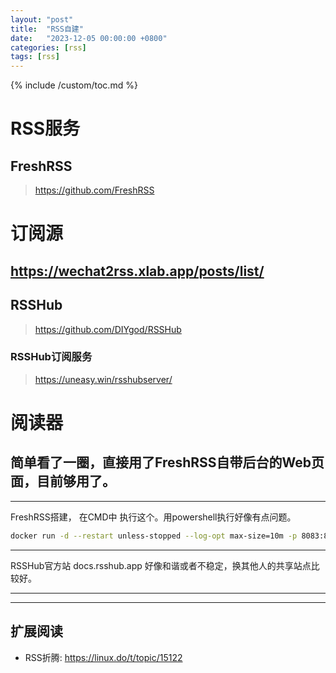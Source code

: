 ```yaml
---
layout: "post"
title:  "RSS自建"
date:   "2023-12-05 00:00:00 +0800"
categories: [rss]
tags: [rss]
---
```

{% include /custom/toc.md %}

# RSS服务
## FreshRSS
> https://github.com/FreshRSS

# 订阅源
## https://wechat2rss.xlab.app/posts/list/
## RSSHub
> https://github.com/DIYgod/RSSHub
### RSSHub订阅服务
> https://uneasy.win/rsshubserver/

# 阅读器
## 简单看了一圈，直接用了FreshRSS自带后台的Web页面，目前够用了。


---
FreshRSS搭建，
在CMD中 执行这个。用powershell执行好像有点问题。

```bash 
docker run -d --restart unless-stopped --log-opt max-size=10m -p 8083:80 -e TZ=Asia/Shanghai -e CRON_MIN="1,31" -v freshrss_data:/var/www/FreshRSS/data -v freshrss_extensions:/var/www/FreshRSS/extensions freshrss/freshrss
```
---

RSSHub官方站 docs.rsshub.app 好像和谐或者不稳定，换其他人的共享站点比较好。

---


---

## 扩展阅读

- RSS折腾: https://linux.do/t/topic/15122

